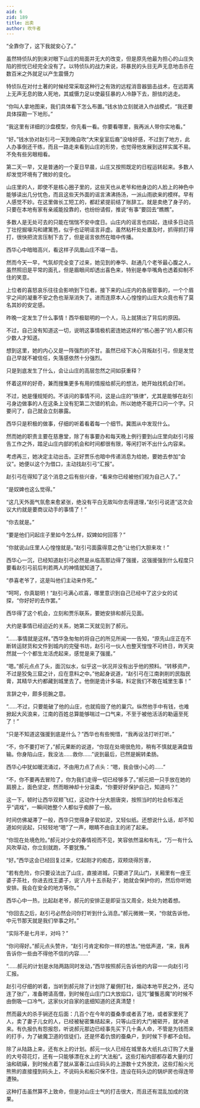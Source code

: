 ```yaml
---
aid: 6
zid: 189
title: 出卖
author: 吹牛者
---
```


“全靠你了，这下我就安心了。”

虽然特侦队的到来对眼下山庄的局面并无大的改变，但是原先他最为担心的山庄失陷的担忧已经完全没有了。以特侦队的战力来说，将暴民的头目无声无息地击杀在数百米之外就足以产生震慑力

特侦队在对付土著的时候经常采取这种行之有效的远程消音器狙击战术，在远距离上无声无息的致人死地，其威慑力足以使最狂暴的人冷静下去，胆怯的逃走。

“你叫人拿地图来，我们具体看下怎么布置。”钱水协立刻就进入作战模式，“我还要具体探勘一下地形。”

“我这里有详细的沙盘模型，你先看一看。你要看哪里，我再派人带你实地看。”

“好。”钱水协对赵引弓一天到晚自吹“大宋皇室后裔”没啥好感，不过到了地方，此人办事倒还干练，而且一路走来看到山庄的形势，也觉得他发展到这样实属不易。不免有些另眼相看。

第二天一早，又是普通的一个夏日早晨，山庄又按照既定的日程运转起来。多数人却发觉环境有了微妙的变化。

山庄里的人，即使不是核心圈子里的，这些天也从老爷和他身边的人脸上的神色中能够读出几分忧色，而且这些天外面的谣言沸沸扬汤，一派山雨欲来的模样。早有人感觉不妙。在这里做长工短工的，都赶紧提前结了账辞工。就是卖绝了身子的，只要在本地有家有亲戚能投靠的，也纷纷请假，推说“有事”要回去“瞧瞧”。

多数人是无处可去的只能在惴惴不安中度日。山庄内的谣言也四起，连续多日动员丁壮挖掘壕沟和建篱笆，似乎也证明谣言非虚。虽然粘杆处处置及时，抓得抓打得打，很快把流言压制下去了，但是谣言依然在暗中传播。

西华心中暗暗高兴，看这样子凤凰山庄不堪一击。

然而今天一早，气氛却完全变了过来，她见到的奉华、赵通几个老爷最心腹之人，虽然照旧是平常的面孔，但是眉眼间却透出喜色来，特别是奉华嘴角也透着抑制不住的笑意。

上位者的喜怒哀乐往往会影响到下位者。接下来的山庄内的各层管事的，一个个眉宇之间的凝重不安之色也渐渐消失了。进而连原本人心惶惶的山庄大众竟也有了莫名其妙的安定感。

昨晚一定发生了什么事情！西华极聪明的一个人，马上就猜出了背后的原因。

不过，自己没有知道这一切，说明这事情极机密连她这样的“核心圈子”的人都只有少数人才知道。

想到这里，她的内心又是一阵强烈的不甘。虽然已经下决心背叛赵引弓，但是发觉自己早就不被信任，失落感依然十分强烈。

只是到底发生了什么，会让山庄的高层忽然之间如获重释？

怀着这样的好奇，兼而搜集更多有用的情报给郝元的想法，她开始找机会打听。

不过，她是懂规矩的。不该问的事情不问，这是山庄的“铁律”，尤其是能够在赵引弓身边做事的人在这条上没有犯第二次错的机会。所以她绝不能开口问一个字。只要问了，自己就会立刻暴露。

西华只是积极的做事，仔细的听着看着每一个细节。冀图从中发现什么。

然而她的职责主要在慈惠堂，除了有事要办和每天晚上例行要到山庄里向赵引弓报告工作之外，踏足山庄内部的机会和时间都很有限，等闲打听不出什么内容来。

考虑再三，她决定主动出击。正好贾乐也暗中传递消息为给她，要她去参加“会议”。她便以这个为借口，主动找赵引弓“汇报”。

赵引弓在得知了这个消息之后有些兴奋，“看来你已经被他们视为自己人了。”

“是奴婢也这么觉得。”

“这几天外面气氛愈来愈紧张，绝没有平白无故叫你去得道理，”赵引弓说道“这次会议大约就是要商议动手的事情了！”

“你去就是。”

“要是他们问起庄子里如今怎么样，奴婢如何回答？”

“你就说山庄里人心惶惶就是。”赵引弓面露得意之色“让他们大胆来攻！”

西华心一沉，已经知道赵引弓必然是从临高那边得了强援，这强援强到什么程度只要看赵引弓前后判若两人的神情就知道了。

“恭喜老爷了，这是叫他们主动来作死。”

“呵呵，你真聪明！”赵引弓满心欢喜，哪里意识到自己已经中了这少女的试探，“你好好的去作罢。”

西华得了这个机会，立刻和贾乐联系，要她安排和郝元见面。

大约是事情已经迫近的关系，她第二天就见到了郝元。

“……事情就是这样。”西华急匆匆的将自己的所见所闻一一告知，“原先山庄正在不断转运财货和文件到城内的完璧书坊，赵引弓一伙人也整天惶惶不可终日，昨天突然就一个个都生龙活虎起来，感觉是来了强援。”

“嗯。”郝元点点了头，面沉似水，似乎这一状况并没有出乎他的预料。“转移资产，不过是狡兔三窟之计，应在意料之中。”他起身说道，“赵引弓在江南剥削的民脂民膏，其精华大约都藏到城里去了。他倒是诡计多端，料定我们不敢在城里生事！”

言辞之中，颇多扼腕之意。

“……不过，只要能破了他的山庄，也就捣毁了他的巢穴。纵然他手中有钱，也难掀起大风浪来，江南的百姓总算能够喘过一口气来，不至于被他活活的勒逼至死了！”

“只是不知道这强援到底是什么？”西华也有些惋惜，“我再设法打听打听。”

“不，你不要打听了，”郝元果断的说道，“你现在处境很危险，稍有不慎就是满盘皆输。你身陷山庄，我没法……救你……”说到最后，已然是婉转柔肠。

西华心中犹如暖流涌过，不由用力点了点头：“嗯，我会很小心的……”

“不，你不要再去冒险了，你为我们走得一切已经够多了。”郝元把一只手放在她的肩膀上，面色坚定，然而眼神却十分温柔，“你要好好保护自己，知道吗？”

这一下，顿时让西华双颊飞红，这动作十分大胆唐突，按照当时的社会标准近乎“调戏”，一瞬间她整个人都似乎痴醉了一般。

时间仿佛凝滞了一般，西华只觉得身子软如泥，又轻似纸。还想说什么话，却不知道如何说起，只轻轻地“嗯”了一声，眼睛不由自主的闭了起来。

“你现在处境危险。”郝元对少女的春情视而不见，笑容依然温和有礼，“万一有什么风吹草动，你立刻就跑，不要犹豫。”

“好。”西华这会已经回复过来，忆起刚才的痴态，双颊烧得厉害，

“若有危险，你只要设法出了山庄，直接进城，只要进了凤山门，关厢里有一座王婆子茶社，你进去找王婆子，说‘八月十五杀鞑子’，她就会保护你的，然后你听她安排。我会在安全的地方等你。”

西华心中一热，比起赵老爷，郝元的安排正是即妥当又周全，处处为她着想。

“你回去之后，赵引弓必然会问你打听到什么消息。”郝元微微一笑，“你就告诉他，中元节那天就是我们举事之时。”

“实际不是七月半，对吗？”

“你问得好。”郝元点头赞许，“赵引弓肯定和你一样的想法。”他低声道，“来，我再告诉你一些由不得他不信的内容……”

“……郝元的计划是水陆两路同时发动，”西华按照郝元告诉他的内容一一向赵引弓汇报。

赵引弓仔细的听着，当听到郝元除了计划除了雇佣打社，煽动本地平民之外，还勾连了张广，准备聘请高僧，到时候在山庄门口大放焰口，诅咒“饕餮恶魔”的时候不由倒吸一口冷气，这家伙对自家的底细知道的还真清楚！

然而最大的杀手锏还在后面：几百个在今年的蚕桑季或者丢了地，或者家里死了人，卖了妻子儿女的人，已经被秘密集结起来，只等山庄的大门被砸开，就冲进来。有仇报仇有怨报怨，听说郝元那边已经事先买下几十条人命，不管是为钱而来的打手，为了破魔卫道的信徒们，还是怀着仇恨的蚕桑户，到时候下手都不会轻。

除了从陆路上来，还有水上的计划。郝元一伙人已经在城里各大纸扎店订购了大量的大号荷花灯，还有一只能够漂在水上的“大法船”。这些灯船内部都存着大量的灯油和硫磺，到时候点着了就从富春江山庄码头的上游数十丈外放流，这些灯船火光熊熊的直接撞到码头上，不说码头和船只保不住，连设在码头边的锅炉房也得连带遭殃。

这种打击虽然算不上致命，但是对山庄士气的打击很大，而且还有混乱加成的效果。
